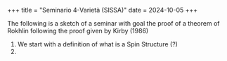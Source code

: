 +++
title = "Seminario 4-Varietà (SISSA)"
date = 2024-10-05
+++

The following is a sketch of a seminar with goal the proof of a theorem of Rokhlin following the proof given by Kirby (1986)

1. We start with a definition of what is a Spin Structure (?)
2. 

